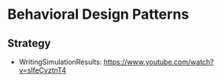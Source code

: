# Behavioral Design Patterns

## Strategy

- WritingSimulationResults: <https://www.youtube.com/watch?v=slfeCvztnT4>
